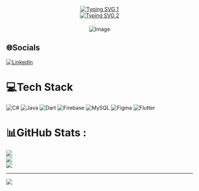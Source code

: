 <p align="center">
  <a href="https://git.io/typing-svg">
    <img src="https://readme-typing-svg.demolab.com?font=Fira+Code&pause=1000&width=435&lines=Hello!+;%F0%9F%94%AD+I+graduated+CE+from+;%F0%9F%8C%B1+I%E2%80%99m+currently+learning+SE" alt="Typing SVG 1">
  </a>
  <br>
  <a href="https://git.io/typing-svg">
    <img src="https://readme-typing-svg.demolab.com?font=Fira+Code&pause=1000&width=435&lines=Welcome+to+my+Github!!;International+University+(+VNU+).;at+UEH+for+second+degree." alt="Typing SVG 2">
  </a>
  <br>
  <img src="https://github.com/user-attachments/assets/afaad1ba-df2c-4712-9010-825b03909773" alt="Image" style="margin-top: 20px;">
</p>

## 🌐Socials
[![LinkedIn](https://img.shields.io/badge/LinkedIn-%230077B5.svg?logo=linkedin&logoColor=white)](https://linkedin.com/in/nhan-bao-605b332b7) 

# 💻Tech Stack
![C#](https://img.shields.io/badge/c%23-%23239120.svg?style=for-the-badge&logo=c-sharp&logoColor=white) ![Java](https://img.shields.io/badge/java-%23ED8B00.svg?style=for-the-badge&logo=java&logoColor=white) ![Dart](https://img.shields.io/badge/dart-%230175C2.svg?style=for-the-badge&logo=dart&logoColor=white) ![Firebase](https://img.shields.io/badge/firebase-%23039BE5.svg?style=for-the-badge&logo=firebase) ![MySQL](https://img.shields.io/badge/mysql-%2300f.svg?style=for-the-badge&logo=mysql&logoColor=white) 	![Figma](https://img.shields.io/badge/figma-%23F24E1E.svg?style=for-the-badge&logo=figma&logoColor=white) ![Flutter](https://img.shields.io/badge/Flutter-%2302569B.svg?style=for-the-badge&logo=Flutter&logoColor=white)
# 📊GitHub Stats :
![](https://github-readme-stats.vercel.app/api?username=BNah1&theme=radical&hide_border=false&include_all_commits=false&count_private=false)<br/>
![](https://github-readme-streak-stats.herokuapp.com/?user=BNah1&theme=radical&hide_border=false)<br/>
![](https://github-readme-stats.vercel.app/api/top-langs/?username=BNah1&theme=radical&hide_border=false&include_all_commits=false&count_private=false&layout=compact)

---
[![](https://visitcount.itsvg.in/api?id=BNah1&icon=0&color=0)](https://visitcount.itsvg.in)
